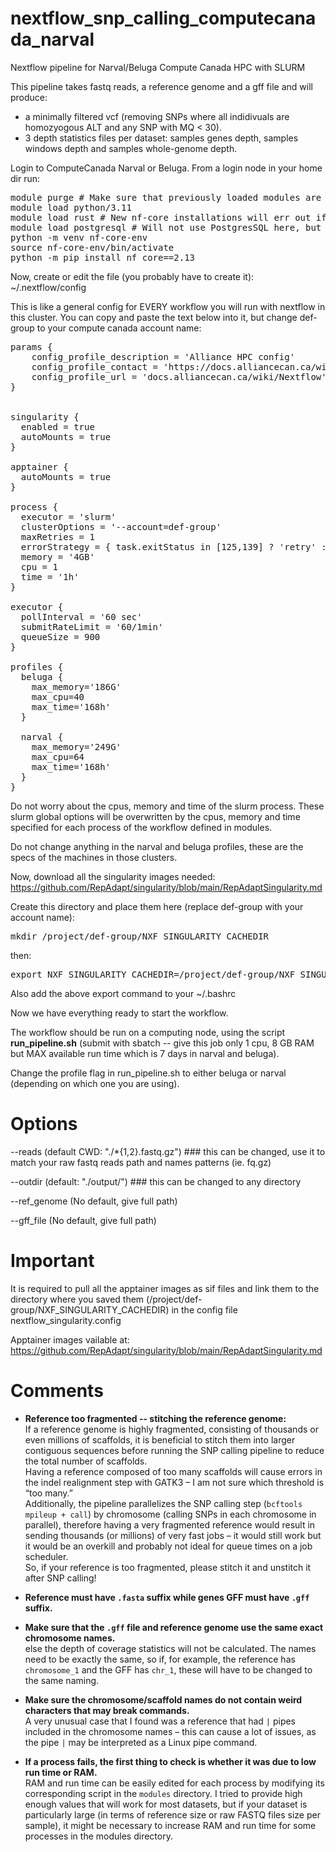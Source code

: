 # nextflow_snp_calling_computecanada_narval
Nextflow pipeline for Narval/Beluga Compute Canada HPC with SLURM

This pipeline takes fastq reads, a reference genome and a gff file and will produce:
- a minimally filtered vcf (removing SNPs where all indidivuals are homozyogous ALT and any SNP with MQ < 30).
- 3 depth statistics files per dataset: samples genes depth, samples windows depth and samples whole-genome depth.

Login to ComputeCanada Narval or Beluga.
From a login node in your home dir run:

<pre>module purge # Make sure that previously loaded modules are not polluting the installation 
module load python/3.11
module load rust # New nf-core installations will err out if rust hasn't been loaded
module load postgresql # Will not use PostgresSQL here, but some Python modules which list psycopg2 as a dependency in the installation would crash without it.
python -m venv nf-core-env
source nf-core-env/bin/activate
python -m pip install nf_core==2.13</pre>


Now, create or edit the file (you probably have to create it):  ~/.nextflow/config   

This is like a general config for EVERY workflow you will run with nextflow in this cluster. You can copy and paste the text below into it, but change def-group to your compute canada account name:



<pre>params {
    config_profile_description = 'Alliance HPC config'
    config_profile_contact = 'https://docs.alliancecan.ca/wiki/Technical_support'
    config_profile_url = 'docs.alliancecan.ca/wiki/Nextflow'
}


singularity {
  enabled = true
  autoMounts = true
}

apptainer {
  autoMounts = true
}

process {
  executor = 'slurm'
  clusterOptions = '--account=def-group'
  maxRetries = 1
  errorStrategy = { task.exitStatus in [125,139] ? 'retry' : 'finish' }
  memory = '4GB'
  cpu = 1
  time = '1h'
}

executor {
  pollInterval = '60 sec'
  submitRateLimit = '60/1min'
  queueSize = 900
}

profiles {
  beluga {
    max_memory='186G'
    max_cpu=40
    max_time='168h'
  }
  
  narval {
    max_memory='249G'
    max_cpu=64
    max_time='168h'
  }
}
</pre>

Do not worry about the cpus, memory and time of the slurm process. These slurm global options will be overwritten by the cpus, memory and time specified for each process of the workflow defined in modules. 

Do not change anything in the narval and beluga profiles, these are the specs of the machines in those clusters.


Now, download all the singularity images needed: https://github.com/RepAdapt/singularity/blob/main/RepAdaptSingularity.md

Create this directory and place them here (replace def-group with your account name):
<pre>mkdir /project/def-group/NXF_SINGULARITY_CACHEDIR</pre>
then:
<pre>export NXF_SINGULARITY_CACHEDIR=/project/def-group/NXF_SINGULARITY_CACHEDIR</pre>

Also add the above export command to your ~/.bashrc


Now we have everything ready to start the workflow.

The workflow should be run on a computing node, using the script <b>run_pipeline.sh</b> (submit with sbatch -- give this job only 1 cpu, 8 GB RAM but MAX available run time which is 7 days in narval and beluga). 

Change the profile flag in run_pipeline.sh to either beluga or narval (depending on which one you are using).



# Options

--reads (default CWD: "./*{1,2}.fastq.gz") ### this can be changed, use it to match your raw fastq reads path and names patterns (ie. fq.gz)

--outdir (default: "./output/") ### this can be changed to any directory

--ref_genome (No default, give full path)

--gff_file (No default, give full path)




# Important

It is required to pull all the apptainer images as sif files and link them to the directory where you saved  them (/project/def-group/NXF_SINGULARITY_CACHEDIR) in the config file nextflow_singularity.config

Apptainer images vailable at: https://github.com/RepAdapt/singularity/blob/main/RepAdaptSingularity.md








# Comments

- **Reference too fragmented -- stitching the reference genome:**  
  If a reference genome is highly fragmented, consisting of thousands or even millions of scaffolds, it is beneficial to stitch them into larger contiguous sequences before running the SNP calling pipeline to reduce the total number of scaffolds.  
  Having a reference composed of too many scaffolds will cause errors in the indel realignment step with GATK3 – I am not sure which threshold is “too many.”  
  Additionally, the pipeline parallelizes the SNP calling step (`bcftools mpileup + call`) by chromosome (calling SNPs in each chromosome in parallel), therefore having a very fragmented reference would result in sending thousands (or millions) of very fast jobs – it would still work but it would be an overkill and probably not ideal for queue times on a job scheduler.  
  So, if your reference is too fragmented, please stitch it and unstitch it after SNP calling!  

- **Reference must have `.fasta` suffix while genes GFF must have `.gff` suffix.**  

- **Make sure that the `.gff` file and reference genome use the same exact chromosome names.**  
  else the depth of coverage statistics will not be calculated. The names need to be exactly the same, so if, for example, the reference has `chromosome_1` and the GFF has `chr_1`, these will have to be changed to the same naming.  

- **Make sure the chromosome/scaffold names do not contain weird characters that may break commands.**  
  A very unusual case that I found was a reference that had `|` pipes included in the chromosome names – this can cause a lot of issues, as the pipe `|` may be interpreted as a Linux pipe command.  

- **If a process fails, the first thing to check is whether it was due to low run time or RAM.**  
  RAM and run time can be easily edited for each process by modifying its corresponding script in the `modules` directory. I tried to provide high enough values that will work for most datasets, but if your dataset is particularly large (in terms of reference size or raw FASTQ files size per sample), it might be necessary to increase RAM and run time for some processes in the modules directory.  

